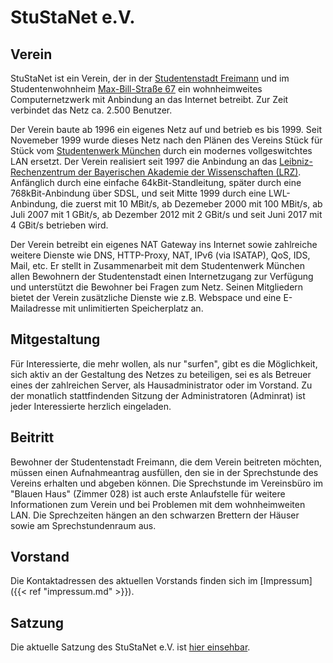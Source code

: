 # StuStaNet e.V.

## Verein
StuStaNet ist ein Verein, der in der [Studentenstadt Freimann](https://stusta.de/) und im Studentenwohnheim [Max-Bill-Straße 67](https://max-bill.de/) ein wohnheimweites Computernetzwerk mit Anbindung an das Internet betreibt. Zur Zeit verbindet das Netz ca. 2.500 Benutzer.

Der Verein baute ab 1996 ein eigenes Netz auf und betrieb es bis 1999. Seit Novemeber 1999 wurde dieses Netz nach den Plänen des Vereins Stück für Stück vom [Studentenwerk München](https://www.studentenwerk-muenchen.de/) durch ein modernes vollgeswitchtes LAN ersetzt. Der Verein realisiert seit 1997 die Anbindung an das [Leibniz-Rechenzentrum der Bayerischen Akademie der Wissenschaften (LRZ)](https://www.lrz.de/). Anfänglich durch eine einfache 64kBit-Standleitung, später durch eine 768kBit-Anbindung über SDSL, und seit Mitte 1999 durch eine LWL-Anbindung, die zuerst mit 10 MBit/s, ab Dezemeber 2000 mit 100 MBit/s, ab Juli 2007 mit 1 GBit/s, ab Dezember 2012 mit 2 GBit/s und seit Juni 2017 mit 4 GBit/s betrieben wird.

Der Verein betreibt ein eigenes NAT Gateway ins Internet sowie zahlreiche weitere Dienste wie DNS, HTTP-Proxy, NAT, IPv6 (via ISATAP), QoS, IDS, Mail, etc. Er stellt in Zusammenarbeit mit dem Studentenwerk München allen Bewohnern der Studentenstadt einen Internetzugang zur Verfügung und unterstützt die Bewohner bei Fragen zum Netz. Seinen Mitgliedern bietet der Verein zusätzliche Dienste wie z.B. Webspace und eine E-Mailadresse mit unlimitierten Speicherplatz an.

## Mitgestaltung
Für Interessierte, die mehr wollen, als nur "surfen", gibt es die Möglichkeit, sich aktiv an der Gestaltung des Netzes zu beteiligen, sei es als Betreuer eines der zahlreichen Server, als Hausadministrator oder im Vorstand. Zu der monatlich stattfindenden Sitzung der Administratoren (Adminrat) ist jeder Interessierte herzlich eingeladen.

## Beitritt
Bewohner der Studentenstadt Freimann, die dem Verein beitreten möchten, müssen einen Aufnahmeantrag ausfüllen, den sie in der Sprechstunde des Vereins erhalten und abgeben können. Die Sprechstunde im Vereinsbüro im "Blauen Haus" (Zimmer 028) ist auch erste Anlaufstelle für weitere Informationen zum Verein und bei Problemen mit dem wohnheimweiten LAN. Die Sprechzeiten hängen an den schwarzen Brettern der Häuser sowie am Sprechstundenraum aus.

## Vorstand
Die Kontaktadressen des aktuellen Vorstands finden sich im [Impressum]({{< ref "impressum.md" >}}).

## Satzung
Die aktuelle Satzung des StuStaNet e.V. ist [hier einsehbar](https://stustanet.de/satzung.pdf).
